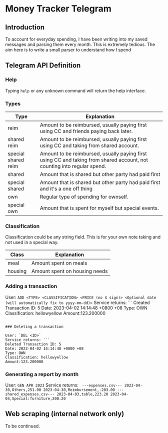 # Money Tracker Telegram

## Introduction

To account for everyday spending, I have been writing into my saved messages and parsing them every month. This is extremely tedious. The aim here is to write a small parser to understand how I spend

## Telegram API Definition

### Help

Typing `help` or any unknown command will return the help interface.

### Types

Type | Explanation
-----|------------
reim | Amount to be reimbursed, usually paying first using CC and friends paying back later.
shared reim | Amount to be reimbursed, usually paying first using CC and taking from shared account.
special shared reim | Amount to be reimbursed, usually paying first using CC and taking from shared account, not counting into regular spend.
shared | Amount that is shared but other party had paid first
special shared | Amount that is shared but other party had paid first and it's a one off thing
own | Regular type of spending for ownself.
special own | Amount that is spent for myself but special events.

### Classification

Classification could be any string field. This is for your own note taking and not used in a special way.

Class | Explanation
------|------------
meal | Amount spent on meals
housing | Amount spent on housing needs

### Adding a transaction

User: `ADD <TYPE> <CLASSIFICATION> <PRICE (no $ sign)> <Optional date (will automatically fix to yyyy-mm-dd)>`
Service returns: ```
Created Transaction ID: 5
Date: 2023-04-02 14:14:48 +0800 +08
Type: OWN
Classification: hellowyellow
Amount:123.200000
```

### Deleting a transaction

User: `DEL <ID>`
Service returns: ```
Deleted Transaction ID: 5
Date: 2023-04-02 14:14:48 +0800 +08
Type: OWN
Classification: hellowyellow
Amount:123.200000
```

### Generating a report by month

User: `GEN APR 2023`
Service returns: ```
---expenses.csv---
2023-04-30,Others,251.00
2023-04-30,Reimbursement,-203.00
---shared_expenses.csv---
2023-04-03,table,223.20
2023-04-04,Special:furniture,200.20```

## Web scraping (internal network only)

To be continued.
